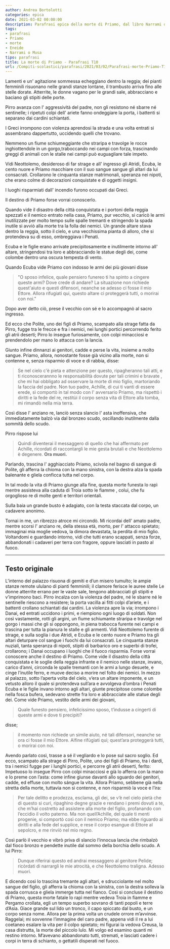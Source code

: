 ```yaml
---
author: Andrea Bortolotti
categories: epica
date: 2021-03-02 00:00:00
description: Parafrasi epica della morte di Priamo, dal libro Narrami o musa, T10.
tags:
- parafrasi
- Priamo
- morte
- Eneide
- Narrami o Musa
tipo: parafrasi
title: La morte di Priamo - Parafrasi T10
url: /Compiti-scolastici/parafrasi/2021/03/02/Parafrasi-morte-Priamo-T10.html
---
```


Lamenti e un' agitazione sommessa echeggiano dentro la reggia; dei pianti femminili risuonano nelle grandi stanze lontane, il trambusto arriva fino alle stelle dorate. Atterrite, le donne vagano per le grandi sale, abbracciano e baciano gli stipiti delle porte. <!--more-->

Pirro avanza con l' aggressività del padre, non gli resistono né sbarre né sentinelle; i ripetuti colpi dell' ariete fanno ondeggiare la porta, i battenti si separano dai cardini schiantati.

I Greci irrompono con violenza aprendosi la strada e una volta entrati si assembrano dappertutto, uccidendo quelli che trovano.

Nemmeno un fiume schiumeggiante che straripa e travolge le rocce inghiottendole in un gorgo,traboccando nei campi con forza, trascinando greggi di animali con le stalle nei campi può euguagliare tale impeto.

Vidi Neottolemo, desideroso di far strage e all' ingresso gli Atridi, Ecuba, le cento nuore e Priamo macchiare con il suo sangue sangue gli altari da lui consacrati. Crollarono le cinquanta stanze matrimonali, speranza nei nipoti, che erano colme di decorazioni conquistate e di oggetti insigni.

I luoghi risparmiati dall' incendio furono occupati dai Greci.


Il destino di Priamo forse vorrai conoscerlo.

Quando vide il disastro della città conquistata e i portoni della reggia spezzati e il nemico entrato nella casa, Priamo, pur vecchio, si caricò le armi inutilizzate per molto tempo sulle spalle tremanti e stringendo la spada inutile si avviò alla morte tra la folla dei nemici. Un grande altare stava dentro la reggia, sotto il cielo, e una vecchissima pianta di alloro, che si protendeva su di esso, ombreggiava i Penati.


Ecuba e le figlie erano arrivate precipitosamente e inutilmente intorno all' altare, stringendosi tra loro e abbracciando le statue degli dei, come colombe dentro una oscura tempesta di vento.

Quando Ecuba vide Priamo con indosso le armi dei più giovani disse

> "O sposo infelice, quale pensiero funereo ti ha spinto a cingere queste armi? Dove crede di andare? La situazione non richiede quest'aiuto e questi difensori, neanche se adesso ci fosse il mio Ettore. Allora rifugiati qui, questo altare ci proteggerà tutti, o morirai con noi."

Dopo aver detto ciò, prese il vecchio con sé e lo accompagnò al sacro ingresso.

Ed ecco che Polite, uno dei figli di Priamo, scampato alla strage fatta da Pirro, fugge tra le frecce e fra i nemici, nei lunghi portici percorrendo ferito gli atrii deserti; Pirro lo insegue furiosamente, con colpi minacciosi e prendendolo per mano lo attacca con la lancia.

Giunto infine dinnanzi ai genitori, cadde e perse la vita, insieme a molto sangue. Priamo, allora, nonostante fosse già vicino alla morte, non si contenne e, senza risparmio di voce e di rabbia, disse:

> Se nel cielo c'è pieta e attenzione per questo, ripagheranno tali atti, e ti riconoscerannno le responsabilità dovute per tali crimini e bravate , che mi hai obbligato ad osservare la morte di mio figlio, martoriando la faccia del padre. Non tuo padre, Achille, di cui ti vanti di essere erede, sì comportò in tal modo con l' avversario Priamo, ma rispettò i diritti e la fede del re, restitùi il corpo senza vita di Ettore alla tomba, mi rimandò nella mia terra.

Così disse l' anziano re, lanciò senza slancio l' asta inoffensiva, che immediatamente balzò via dal bronzeo scudo, oscillando inutilmente dalla sommità dello scudo.

Pirro rispose lui

> Quindi diventerai il messaggero di quello che hai affermato per Achille, ricordati di raccontargli le mie gesta brutali e che Neottolemo è degenere. **Ora muori.**

Parlando, trascina l' agghiacciato Priamo, scivola nel bagno di sangue di Polite, gli afferra la chioma con la mano sinistra, con la destra alza la spada balenante e gliela conficca tutta nel corpo.

In tal modo la vita di Priamo giunge alla fine, questa morte funesta lo rapì mentre assisteva alla caduta di Troia sotto le fiamme , colui, che fu orgoglioso re di molte genti e territori orientali.

Sulla baia un grande busto è adagiato, con la testa staccata dal corpo, un cadavere anonimo.

Tornai in me, un ribrezzo atroce mi circondò. Mi ricordai dell' amato padre, mentre scorsi l' anziano re, della stessa età, morto, per l' attacco spietato; immaginai mia moglie vedova, la dimora devastata, la perdita di mio figlio. Voltandomi e guardando intorno, vidi che tutti erano scappati, senza forze, abbandonati i cadaveri per terra con fragore, oppure lasciati in pasto al fuoco.

---
## Testo originale

L’interno del palazzo risuona di gemiti
e d’un misero tumulto; le ampie stanze remote
ululano di pianti femminili; il clamore ferisce le auree stelle
Le donne atterrite errano per le vaste sale,
tengono abbracciati gli stipiti e v’imprimono baci.
Pirro incalza con la violenza del padre, né le sbarre
né le sentinelle riescono a resistere; la porta vacilla
ai fitti colpi d’ariete, e i battenti crollano schiantati
dai cardini. La violenza apre la via; irrompono i Danai,
ed entrati uccidono i primi, e riempiono ogni luogo di soldati.
Non così vastamente, rotti gli argini, un fiume schiumante
straripa e travolge nel gorgo i massi che gli si oppongono,
in piena trabocca furente nei campi e trascina
per tutta la pianura le stalle e gli armenti. Vidi
Neottolemo furente di strage, e sulla soglia i due Atridi,
e Ecuba e le cento nuore e Priamo tra gli altari
deturpare col sangue i fuochi da lui consacrati.
Le cinquanta stanze nuziali, tanta speranza di nipoti,
stipiti di barbarico oro e superbi di trofei,
crollarono; i Danai occupano i luoghi che il fuoco risparmia.
Forse vorrai conoscere anche il destino di Priamo.
Come vide il disastro della città conquistata e le soglie
della reggia infrante e il nemico nelle stanze, invano,
carico d’anni, circonda le spalle tremanti
con le armi a lungo desuete, e cinge l’inutile ferro,
e muove deciso a morire nel folto dei nemici.
In mezzo al palazzo, sotto l’aperta volta del cielo,
v’era un altare imponente, e un vetusto alloro
il quale si protendeva sull’ara e avvolgeva d’ombra i Penati
Ecuba e le figlie invano intorno agli altari,
giunte precipitose come colombe nella fosca bufera,
sedevano strette fra loro e abbracciate alle statue degli dei.
Come vide Priamo, vestito delle armi dei giovani,
>Quale funesto pensiero, infelicissimo sposo, t’indusse
a cingerti di queste armi e dove ti precipiti?

disse;

> il momento non richiede un simile aiuto, né tali
difensori, neanche se ora ci fosse il mio Ettore.
Alfine rifùgiati qui; quest’ara proteggerà
tutti, o morirai con noi.

Avendo parlato così,
trasse a sé il vegliardo e lo pose sul sacro soglio.
Ed ecco, scampato alla strage di Pirro, Polite,
uno dei figli di Priamo, tra i dardi, tra i nemici
fugge per i lunghi portici, e percorre gli atrii deserti,
ferlto: Impetuoso lo insegue Pirro con colpi minacciosi
e già lo afferra con la mano e lo preme con l’asta:
come infine giunse davanti allo sguardo dei genitori,
cadde, ed effuse con molto sángue la vita.
Allora Priamo, sebbene già nella stretta della morte,
tuttavia non si contenne, e non risparmiò la voce e l’ira:

> Per tale delitto e prodezza, esclama, gli dei,
se v’è nel cielo pietà che di questo si curi,
ripaghino degne grazie e rendano i premi
dovuti a te, che m’hai costretto ad assistere
alla morte del figlio, profanando con l’eccidio il volto paterno.
Ma non quell’Achille, del quale ti menti progenie,
si comportò così con il nemico Priamo; ma ebbe riguardo
ai diritti e alla fede del supplice, e rese il corpo esangue
di Ettore al sepolcro, e me rinviò nel mio regno.

Così parlò il vecchio e vibrò priva di slancio
l’innocua lancia che rimbalzò dal fioco bronzo
e pendette inutile dal sommo della borchia dello scudo.
A lui Pirro:

>Dunque riferirai questo
ed andrai messaggero al genitore Pelìde; ricòrdati
di narrargli le mie atrocità, e che Neottolemo traligna.
Adesso muori.

E dicendo così lo trascina tremante
agli altari, e sdrucciolante nel molto sangue del figlio,
gli afferra la chioma con la sinistra, con la destra solleva
la spada corrusca e gliela immerge tutta nel fianco.
Così si concluse il destino di Priamo, questa morte fatale
lo rapì mentre vedeva Troia in fiamme e Pergamo
crollata, egli un tempo superbo sovrano di tanti
popoli e terre d’Asia. Giace grande sul lido un tronco,
il capo spiccato dal busto, e un corpo senza nome.
Allora per la prima volta un crudele orrore m’avvinse.
Raggelai; mi sovvenne l’immagine del caro padre,
appena vidi il re a lui coetaneo esalare la vita
per il colpo spietato; mi figurai la vedova Creusa,
la casa distrutta, la morte del piccolo Iulo.
Mi volgo ed esamino quanti mi restino intorno.
M’avevano abbandonato tutti, stremati, e lasciati cadere
i corpi in terra di schianto, o gettatili disperati nel fuoco.